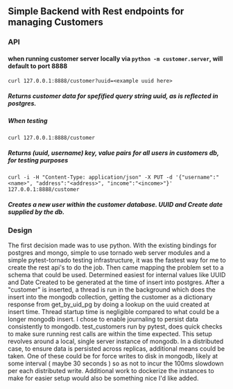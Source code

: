 ## Simple Backend with Rest endpoints for managing Customers

### API
#### when running customer server locally via ```python -m customer.server```, will default to port 8888
```shell
curl 127.0.0.1:8888/customer?uuid=<example uuid here>
```
##### Returns customer data for spefified query string uuid, as is reflected in postgres.

##### When testing
```shell
curl 127.0.0.1:8888/customer
```
##### Returns (uuid, username) key, value pairs for all users in customers db, for testing purposes
```shell
curl -i -H "Content-Type: application/json" -X PUT -d '{"username":"<name>", "address":"<address>", "income":"<income>"}' 127.0.0.1:8888/customer
```
##### Creates a new user within the customer database.  UUID and Create date supplied by the db.


### Design

The first decision made was to use python.  With the existing bindings for postgres and
mongo, simple to use tornado web server modules and a simple pytest-tornado testing
infrastructure, it was the fastest way for me to create the rest api's to do the job.
Then came mapping the problem set to a schema that could be used.  Determined easiest for
internal values like UUID and Date Created to be generated at the time of insert into postgres.
After a "customer" is inserted, a thread is run in the background which does the insert into
the mongodb collection, getting the customer as a dictionary response from get_by_uid_pg by doing
a lookup on the uuid created at insert time.  Thread startup time is negligible compared to
what could be a longer mongodb insert.  I chose to enable journaling to persist data consistently
to mongodb.  test_customers run by pytest, does quick checks to make sure running rest calls
are within the time expected. This setup revolves around a local, single server instance of mongodb.  In a distributed case, to ensure data is persisted across replicas, additional means could be taken.  One of these could be for force writes to disk in mongodb, likely at some interval ( maybe 30 seconds ) so as not to incur the 100ms slowdown per each distributed write.  Additional work to dockerize the instances to make for easier setup would also be something nice I'd like added.

